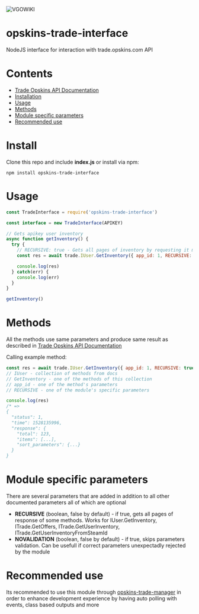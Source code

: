 <img src="https://vgowiki.com/vgowiki3.png" alt="VGOWIKI">

# opskins-trade-interface
NodeJS interface for interaction with trade.opskins.com API

# Contents
- [Trade Opskins API Documentation](https://github.com/OPSkins/trade-opskins-api)
- [Installation](#install)
- [Usage](#usage)
- [Methods](#methods)
- [Module specific parameters](#module-specific-parameters)
- [Recommended use](#recommended-use)


# Install
Clone this repo and include **index.js** or install via npm:
```
npm install opskins-trade-interface
```

# Usage
```javascript
const TradeInterface = require('opskins-trade-interface')

const interface = new TradeInterface(APIKEY)

// Gets apikey user inventory
async function getInventory() {
  try {
    // RECURSIVE: true - Gets all pages of inventory by requesting it multiple times
    const res = await trade.IUser.GetInventory({ app_id: 1, RECURSIVE: true })

    console.log(res)
  } catch(err) {
    console.log(err)
  }
}

getInventory()
```

# Methods
All the methods use same parameters and produce same result as described in [Trade Opskins API Documentation](https://github.com/OPSkins/trade-opskins-api)

Calling example method:
```javascript
const res = await trade.IUser.GetInventory({ app_id: 1, RECURSIVE: true })
// IUser - collection of methods from docs
// GetInventory - one of the methods of this collection
// app_id - one of the method's parameters
// RECURSIVE - one of the module's specific parameters

console.log(res)
/* =>
{
  "status": 1,
  "time": 1528135996,
  "response": {
    "total": 123,
    "items": [...],
    "sort_parameters": {...}
  }
}
```

# Module specific parameters
There are several parameters that are added in addition to all other documented parameters all of which are optional

- **RECURSIVE** (boolean, false by default) - if true, gets all pages of response of some methods. Works for IUser.GetInventory, ITrade.GetOffers, ITrade.GetUserInventory, ITrade.GetUserInventoryFromSteamId
- **NOVALIDATION** (boolean, false by default) - if true, skips parameters validation. Can be usefull if correct parameters unexpectadly rejected by the module

# Recommended use
Its recommended to use this module through [opskins-trade-manager](https://github.com/feed4rz/node-opskins-trade-manager) in order to enhance development experience by having auto polling with events, class based outputs and more
